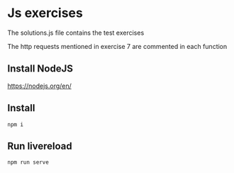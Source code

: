 # Js exercises
The solutions.js file contains the test exercises

The http requests mentioned in exercise 7 are commented in each function

## Install NodeJS
https://nodejs.org/en/

## Install
`npm i`

## Run livereload
`npm run serve`


